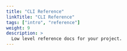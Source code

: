 ```yaml
---
title: "CLI Reference"
linkTitle: "CLI Reference"
tags: ["intro", "reference"]
weight: 9
description: >
  Low level reference docs for your project.
---
```


